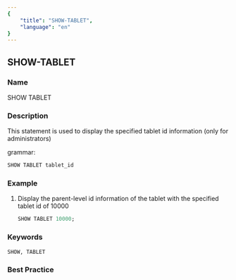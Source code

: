 ```yaml
---
{
    "title": "SHOW-TABLET",
    "language": "en"
}
---
```


<!--
Licensed to the Apache Software Foundation (ASF) under one
or more contributor license agreements.  See the NOTICE file
distributed with this work for additional information
regarding copyright ownership.  The ASF licenses this file
to you under the Apache License, Version 2.0 (the
"License"); you may not use this file except in compliance
with the License.  You may obtain a copy of the License at

  http://www.apache.org/licenses/LICENSE-2.0

Unless required by applicable law or agreed to in writing,
software distributed under the License is distributed on an
"AS IS" BASIS, WITHOUT WARRANTIES OR CONDITIONS OF ANY
KIND, either express or implied.  See the License for the
specific language governing permissions and limitations
under the License.
-->

## SHOW-TABLET

### Name

SHOW TABLET

### Description

This statement is used to display the specified tablet id information (only for administrators)

grammar:

```sql
SHOW TABLET tablet_id
````

### Example

1. Display the parent-level id information of the tablet with the specified tablet id of 10000

    ```sql
    SHOW TABLET 10000;
    ````

### Keywords

    SHOW, TABLET

### Best Practice

